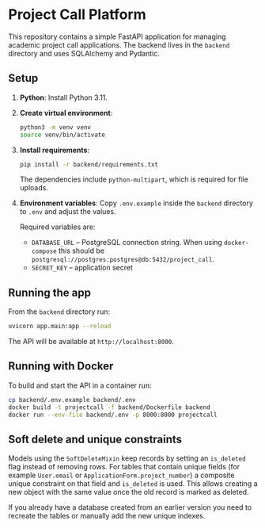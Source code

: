 # Project Call Platform

This repository contains a simple FastAPI application for managing academic project call applications. The backend lives in the `backend` directory and uses SQLAlchemy and Pydantic.

## Setup

1. **Python**: Install Python 3.11.
2. **Create virtual environment**:
   ```bash
   python3 -m venv venv
   source venv/bin/activate
   ```
3. **Install requirements**:
   ```bash
   pip install -r backend/requirements.txt
   ```
   The dependencies include `python-multipart`, which is required for file uploads.
4. **Environment variables**:
   Copy `.env.example` inside the `backend` directory to `.env` and adjust the values.

   Required variables are:
   - `DATABASE_URL` – PostgreSQL connection string. When using
     `docker-compose` this should be
     `postgresql://postgres:postgres@db:5432/project_call`.
   - `SECRET_KEY` – application secret

## Running the app

From the `backend` directory run:
```bash
uvicorn app.main:app --reload
```
The API will be available at `http://localhost:8000`.

## Running with Docker

To build and start the API in a container run:
```bash
cp backend/.env.example backend/.env
docker build -t projectcall -f backend/Dockerfile backend
docker run --env-file backend/.env -p 8000:8000 projectcall
```

## Soft delete and unique constraints

Models using the `SoftDeleteMixin` keep records by setting an `is_deleted` flag
instead of removing rows.  For tables that contain unique fields (for example
`User.email` or `ApplicationForm.project_number`) a composite unique constraint
on that field and `is_deleted` is used.  This allows creating a new object with
the same value once the old record is marked as deleted.

If you already have a database created from an earlier version you need to
recreate the tables or manually add the new unique indexes.

